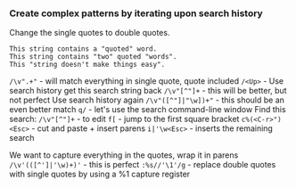 ###  Create complex patterns by iterating upon search history

Change the single quotes to double quotes.

```
This string contains a "quoted" word.
This string contains "two" quoted "words".
This "string doesn't make things easy".
```

`/\v".+"` - will match everything in single quote, quote included
`/<Up>` - Use search history get this search string back
`/\v"[^"]+` - this will be better, but not perfect
Use search history again
`/\v"([^"]|"\w])+"` - this should be an even better match
`q/` - let's use the search command-line window
Find this search: `/\v"[^"]+` - to edit
`f[` - jump to the first square bracket
`c%(<C-r>")<Esc>` - cut and paste + insert parens
`i|'\w<Esc>` - inserts the remaining search

We want to capture everything in the quotes, wrap it in parens
`/\v'(([^']|'\w)+)'` - this is perfect
`:%s//'\1'/g` - replace double quotes with single quotes by using a %1 capture register
